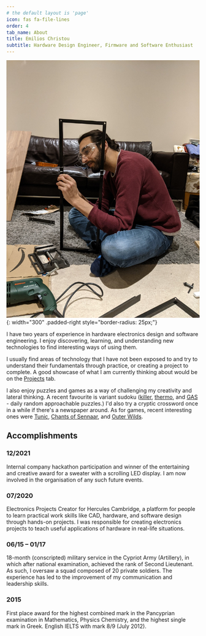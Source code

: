 ```yaml
---
# the default layout is 'page'
icon: fas fa-file-lines
order: 4
tab_name: About
title: Emilios Christou
subtitle: Hardware Design Engineer, Firmware and Software Enthusiast 
---
```


![Profile Pic](/assets/img/atwork.jpg){: width="300" .padded-right style="border-radius: 25px;"}

 I have two years of experience in hardware electronics design and software engineering.
 I enjoy discovering, learning, and understanding new technologies to find interesting ways of using them.

 I usually find areas of technology that I have not been exposed to and try to understand their fundamentals through practice, or creating a project to complete.
 A good showcase of what I am currently thinking about would be on the [Projects](/Projects) tab.

 I also enjoy puzzles and games as a way of challenging my creativity and lateral thinking.
 A recent favourite is variant sudoku ([killer](http://sudopedia.enjoysudoku.com/Killer.html), [thermo](https://masteringsudoku.com/thermo-sudoku/), and [GAS](https://missingdeck.net/gas-collection-1) - daily random approachable puzzles.)
 I'd also try a cryptic crossword once in a while if there's a newspaper around.
 As for games, recent interesting ones were [Tunic](https://store.steampowered.com/app/553420/TUNIC/), [Chants of Sennaar](https://store.steampowered.com/app/1931770/Chants_of_Sennaar/), and [Outer Wilds](https://store.steampowered.com/app/753640/Outer_Wilds/).

## Accomplishments

### 12/2021

Internal company hackathon participation and winner of the entertaining and creative award for a sweater
with a scrolling LED display. I am now involved in the organisation of any such future events.

### 07/2020

Electronics Projects Creator for Hercules Cambridge, a platform for people to learn practical work skills
like CAD, hardware, and software design through hands-on projects. I was responsible for creating
electronics projects to teach useful applications of hardware in real-life situations.

### 06/15 – 01/17

18-month (conscripted) military service in the Cypriot Army (Artillery), in which after national examination, achieved
the rank of Second Lieutenant. As such, I oversaw a squad composed of 20 private soldiers. The
experience has led to the improvement of my communication and leadership skills.

### 2015

First place award for the highest combined mark in the Pancyprian examination in Mathematics, Physics
Chemistry, and the highest single mark in Greek. English IELTS with mark 8/9 (July 2012).
